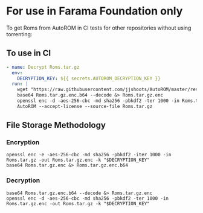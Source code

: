 # For use in Farama Foundation only

To get Roms from AutoROM in CI tests for other repositories without using torrenting:

## To use in CI

```yaml
- name: Decrypt Roms.tar.gz
  env:
    DECRYPTION_KEY: ${{ secrets.AUTOROM_DECRYPTION_KEY }}
  run: |
    wget "https://raw.githubusercontent.com/jjshoots/AutoROM/master/resource/Roms.tar.gz.enc.b64"
    base64 Roms.tar.gz.enc.b64 --decode &> Roms.tar.gz.enc
    openssl enc -d -aes-256-cbc -md sha256 -pbkdf2 -ter 1000 -in Roms.tar.gz.enc -out Roms.tar.gz -k "$DECRYPTION_KEY"
    AutoROM --accept-license --source-file Roms.tar.gz
```

## File Storage Methodology

### Encryption

```
openssl enc -e -aes-256-cbc -md sha256 -pbkdf2 -iter 1000 -in Roms.tar.gz -out Roms.tar.gz.enc -k "$DECRYPTION_KEY"
base64 Roms.tar.gz.enc &> Roms.tar.gz.enc.b64
```

### Decryption

```
base64 Roms.tar.gz.enc.b64 --decode &> Roms.tar.gz.enc
openssl enc -d -aes-256-cbc -md sha256 -pbkdf2 -ter 1000 -in Roms.tar.gz.enc -out Roms.tar.gz -k "$DECRYPTION_KEY"
```

